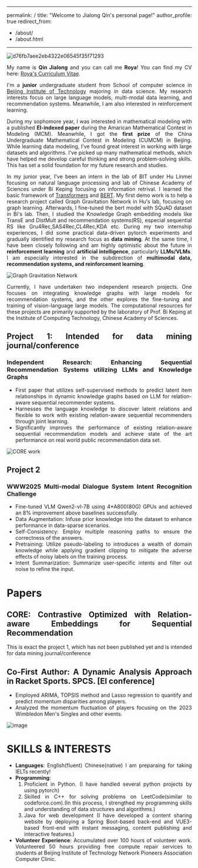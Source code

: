 <div style="text-align: justify;">


---
permalink: /
title: "Welcome to Jialong Qin's personal page!"
author_profile: true
redirect_from: 
  - /about/
  - /about.html
---


![d76fb7aee2eb4322e06545f35f71293](https://github.com/user-attachments/assets/9f0c961c-1781-4780-b067-49c8fed55e86)

My name is **Qin Jialong** and you can call me **Roya**! You can find my CV here: [Roya's Curriculum Vitae](../assets/Curriculum_Vitae.pdf).

I'm a **junior** undergraduate student from School of computer science in [Beijing Institute of Technology](https://bit.edu.cn/) majoring in data science. My research interests focus on large language models, multi-modal data learning, and recommendation systems. Meanwhile, I am also interested in reinforcement learning.

During my sophomore year, I was interested in mathematical modeling with a published **EI-indexed paper** during the Amarican Mathematical Contest in Modeling (MCM). Meanwhile, I got the **first prize** of the China Undergraduate Mathematical Contest in Modeling (CUMCM) in Beijing. While learning data modeling, I’ve found great interest in working with large datasets and algorithms. I’ve picked up many mathematical methods, which have helped me develop careful thinking and strong problem-solving skills. This has set a solid foundation for my future research and studies.

In my junior year, I've been an intern in the lab of BIT under Hu Linmei focusing on natural language processing and lab of Chinese Academy of Sciences under Bi Keping focusing on information retrival. I learned the basic framework of [Transformers](https://arxiv.org/abs/1706.03762) and [BERT](https://arxiv.org/abs/1810.04805). My first demo work is to help a research project called Graph Gravitation Network in Hu's lab, focusing on graph learning. Afterwards, I fine-tuned the  bert model with SQuAD dataset in Bi's lab. Then, I studied the Knowledge Graph embedding models like TransE and DistMult and recommendation systems(RS), especial sequential RS like Gru4Rec,SAS4Rec,CL4Rec,KDA etc. During my two internship experiences, I did some practical data-driven pytorch experiments and gradually identified my research focus as **data mining**. At the same time, I have been closely following and am highly optimistic about the future in **reinforcement learning** and **artificial intelligence**, particularly **LLMs/VLMs**. I am especially interested in the subdirection of **multimodal data, recommendation systems, and reinforcement learning**.

![Graph Gravitation Network](https://github.com/user-attachments/assets/83b5259d-1a90-4d6c-ad31-9c2cd4d735d3)

Currently, I have undertaken two independent research projects. One focuses on integrating knowledge graphs with large models for recommendation systems, and the other explores the fine-tuning and training of vision-language large models. The computational resources for these projects are primarily supported by the laboratory of Prof. Bi Keping at the Institute of Computing Technology, Chinese Academy of Sciences.

## Project 1: Intended for data mining journal/conference
### Independent Research: Enhancing Sequential Recommendation Systems utilizing LLMs and Knowledge Graphs  
- First paper that utilizes self-supervised methods to predict latent item relationships in dynamic knowledge graphs based on LLM for relation-aware sequential recommender systems.  
- Harnesses the language knowledge to discover latent relations and flexible to work with existing relation-aware sequential recommenders through joint learning.  
- Significantly improves the performance of existing relation-aware sequential recommendation models and achieve state of the art performance on real world public recommendation data set.

![CORE work](https://github.com/user-attachments/assets/b283ac09-a1b7-47c2-a293-fd4a73ad99c2)

## Project 2
### WWW2025 Multi-modal Dialogue System Intent Recognition Challenge
- Fine-tuned VLM Qwen2-vl-7B using 4*A800(80G) GPUs and achieved an 8% improvement above baselines successfully.  
- Data Augmentation: Infuse prior knowledge into the dataset to enhance performance in data-sparse scenarios.  
- Self-Consistency: Employ multiple reasoning paths to ensure the correctness of the answers.  
- Pretraining: Utilize pseudo-labeling to introduces a wealth of domain knowledge while applying gradient clipping to mitigate the adverse effects of noisy labels on the training process.  
- Intent Summarization: Summarize user-specific intents and filter out noise to refine the input.

# Papers

## CORE: Contrastive Optimized with Relation-aware Embeddings for Sequential Recommendation
This is exact the project 1, which has not been published yet and is intended for data mining journal/conference

## Co-First Author: A Dynamic Analysis Approach in Racket Sports. SPCS. [EI conference]  
- Employed ARIMA, TOPSIS method and Lasso regression to quantify and predict momentum disparities among players.  
- Analyzed the momentum fluctuation of players focusing on the 2023 Wimbledon Men's Singles and other events.

![image](https://github.com/user-attachments/assets/add2453d-689c-4812-822b-4a053c25ced7)

# SKILLS & INTERESTS

- **Languages**: English(fluent) Chinese(native) I am preparaing for taking IELTs recently!
- **Programming**:
  1. Proficient in Python. (I have handled several python projects by using pytorch)
  2. Skilled in C++ for solving problems on LeetCode(similar to codeforce.com).(In this process, I strengthed my programming skills and understanding of data structures and algorithms.)
  3. Java for web development (I have developed a content sharing website by deploying a Spring Boot-based back-end and VUE3-based front-end with instant messaging, content publishing and interactive features.)
- **Volunteer Experience**: Accumulated over 100 hours of volunteer work. Volunteered 50 hours providing free compute repair services to students at Beijing Institute of Technology Network Pioneers Association Computer Clinic.

</div>
